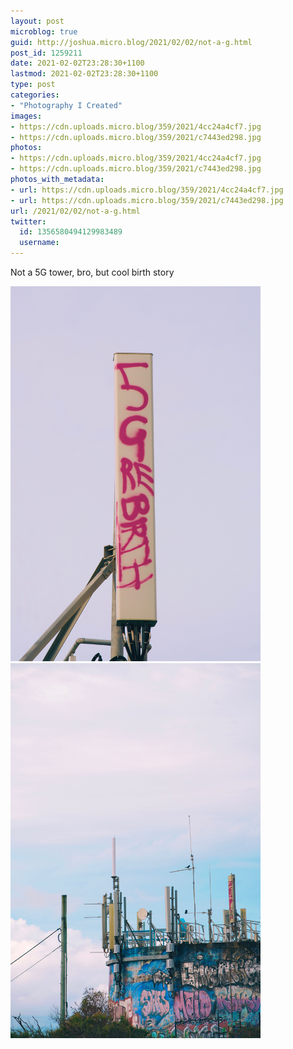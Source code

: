 ```yaml
---
layout: post
microblog: true
guid: http://joshua.micro.blog/2021/02/02/not-a-g.html
post_id: 1259211
date: 2021-02-02T23:28:30+1100
lastmod: 2021-02-02T23:28:30+1100
type: post
categories:
- "Photography I Created"
images:
- https://cdn.uploads.micro.blog/359/2021/4cc24a4cf7.jpg
- https://cdn.uploads.micro.blog/359/2021/c7443ed298.jpg
photos:
- https://cdn.uploads.micro.blog/359/2021/4cc24a4cf7.jpg
- https://cdn.uploads.micro.blog/359/2021/c7443ed298.jpg
photos_with_metadata:
- url: https://cdn.uploads.micro.blog/359/2021/4cc24a4cf7.jpg
- url: https://cdn.uploads.micro.blog/359/2021/c7443ed298.jpg
url: /2021/02/02/not-a-g.html
twitter:
  id: 1356580494129983489
  username: 
---
```

Not a 5G tower, bro, but cool birth story

<img src="uploads/2021/4cc24a4cf7.jpg" width="400" height="600" alt="" /><img src="uploads/2021/c7443ed298.jpg" width="400" height="600" alt="" />
